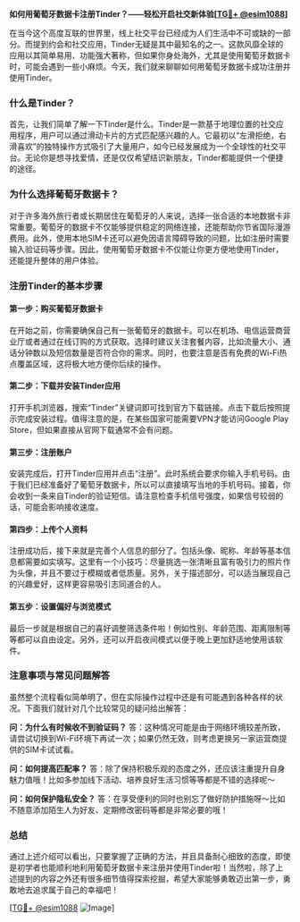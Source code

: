 **如何用葡萄牙数据卡注册Tinder？——轻松开启社交新体验[[TG💪+ @esim1088](https://t.me/s/esim1088)]**

在当今这个高度互联的世界里，线上社交平台已经成为人们生活中不可或缺的一部分。而提到约会和社交应用，Tinder无疑是其中最知名的之一。这款风靡全球的应用以其简单易用、功能强大著称，但如果你身处海外，尤其是使用葡萄牙数据卡时，可能会遇到一些小麻烦。今天，我们就来聊聊如何用葡萄牙数据卡成功注册并使用Tinder。

### 什么是Tinder？

首先，让我们简单了解一下Tinder是什么。Tinder是一款基于地理位置的社交应用程序，用户可以通过滑动卡片的方式匹配感兴趣的人。它最初以“左滑拒绝，右滑喜欢”的独特操作方式吸引了大量用户，如今已经发展成为一个全球性的社交平台。无论你是想寻找爱情，还是仅仅希望结识新朋友，Tinder都能提供一个便捷的途径。

### 为什么选择葡萄牙数据卡？

对于许多海外旅行者或长期居住在葡萄牙的人来说，选择一张合适的本地数据卡非常重要。葡萄牙的数据卡不仅能够提供稳定的网络连接，还能帮助你节省国际漫游费用。此外，使用本地SIM卡还可以避免因语言障碍导致的问题，比如注册时需要输入验证码等步骤。因此，使用葡萄牙数据卡不仅能让你更方便地使用Tinder，还能提升整体的用户体验。

### 注册Tinder的基本步骤

#### 第一步：购买葡萄牙数据卡
在开始之前，你需要确保自己有一张葡萄牙的数据卡。可以在机场、电信运营商营业厅或者通过在线订购的方式获取。选择时建议关注套餐内容，比如流量大小、通话分钟数以及短信数量是否符合你的需求。同时，也要注意是否有免费的Wi-Fi热点覆盖区域，这将极大地方便你后续的操作。

#### 第二步：下载并安装Tinder应用
打开手机浏览器，搜索“Tinder”关键词即可找到官方下载链接。点击下载后按照提示完成安装过程。值得注意的是，在某些国家可能需要VPN才能访问Google Play Store，但如果直接从官网下载通常不会有问题。

#### 第三步：注册账户
安装完成后，打开Tinder应用并点击“注册”。此时系统会要求你输入手机号码。由于我们已经准备好了葡萄牙数据卡，所以可以直接填写当地的手机号码。接着，你会收到一条来自Tinder的验证短信。请注意检查手机信号强度，如果信号较弱的话，可能会影响接收速度。

#### 第四步：上传个人资料
注册成功后，接下来就是完善个人信息的部分了。包括头像、昵称、年龄等基本信息都需要如实填写。这里有一个小技巧：尽量挑选一张清晰且富有吸引力的照片作为头像，并且不要过于模糊或者低质量。另外，关于描述部分，可以适当展现自己的兴趣爱好，这样更容易吸引志同道合的人。

#### 第五步：设置偏好与浏览模式
最后一步就是根据自己的喜好调整筛选条件啦！例如性别、年龄范围、距离限制等等都可以自由设定。另外，还可以开启夜间模式以便于晚上更加舒适地使用该软件。

### 注意事项与常见问题解答

虽然整个流程看似简单明了，但在实际操作过程中还是有可能遇到各种各样的状况。下面我们就针对几个比较常见的疑问给出解答：

**问：为什么有时候收不到验证码？**
答：这种情况可能是由于网络环境较差所致，请尝试切换到Wi-Fi环境下再试一次；如果仍然无效，则考虑更换另一家运营商提供的SIM卡试试看。

**问：如何提高匹配率？**
答：除了保持积极乐观的态度之外，还应该注重提升自身魅力值哦！比如多参加线下活动、培养良好生活习惯等等都是不错的选择呢～

**问：如何保护隐私安全？**
答：在享受便利的同时也别忘了做好防护措施呀～比如不随意添加陌生人为好友、定期修改密码等都是非常必要的哦！

### 总结

通过上述介绍可以看出，只要掌握了正确的方法，并且具备耐心细致的态度，即使是初学者也能顺利地利用葡萄牙数据卡来注册并使用Tinder啦！当然啦，除了上述提到的内容之外还有很多细节值得探索挖掘，希望大家能够勇敢迈出第一步，勇敢地去追求属于自己的幸福吧！

[[TG💪+ @esim1088](https://t.me/s/esim1088) ![Image](https://i.postimg.cc/4NQfJmqS/Snipaste-2025-05-13-00-14-12.png)]